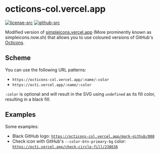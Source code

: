 # octicons-col.vercel.app

[![license-src]][license-href]
[![github-src]][github-href]

Modified version of [simpleicons.vercel.app](https://simpleicons.vercel.app) (More prominently known as simpleicons.now.sh) that allows you to use coloured versions of GitHub's [Octicons](https://primer.style/octicons).

## Scheme

You can use the following URL patterns:

- `https://octicons-col.vercel.app/:name/:color`
- `https://octi.vercel.app/:name/:color`

`:color` is optional and will result in the SVG using `undefined` as its fill color, resulting in a black fill.

## Examples

Some examples:

- Black GitHub logo: [`https://octicons-col.vercel.app/mark-github/000`](https://octicons-col.vercel.app/mark-github/000)
- Check icon with GitHub's `--color-btn-primary-bg` color: [`https://octi.vercel.app/check-circle-fill/238636`](https://octi.vercel.app/check-circle-fill/238636)

[license-src]: https://img.shields.io/badge/License-MIT-blue
[license-href]: https://github.com/Andre601/octicons-col.vercel.app/blob/master/LICENSE
[github-src]: https://img.shields.io/badge/-Andre601%2Focticons--col.vercel.app-blue?logo=github&labelColor=777
[github-href]: https://github.com/Andre601/octicons-col.vercel.app
